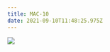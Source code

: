 ```yaml
---
title: MAC-10
date: 2021-09-10T11:48:25.975Z
---
```

![](/images/uploads/screenshot-2021-09-10-at-13.48.58.png)